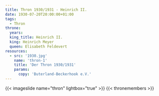 ```yaml
---
title: Thron 1930/1931 - Heinrich II.
date: 1930-07-20T20:00:00+01:00 
tags:
  - Thron
throne:
  years:
  king_title: Heinrich II.
  king: Heinrich Meyer
  queen: Elisabeth Feldevert
resources:
  - src: '1930.jpg'
    name: 'thron-1'
    title: 'Der Thron 1930/1931'
    params:
      copy: 'Buterland-Beckerhook e.V.'
---
```

{{< imageslide name="thron" lightbox="true" >}}
{{< thronemembers >}}
